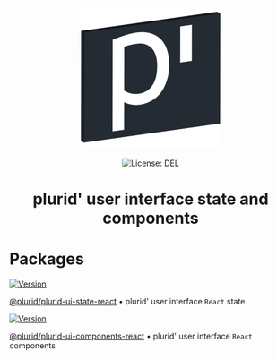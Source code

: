 <p align="center">
    <img src="https://raw.githubusercontent.com/plurid/plurid/master/about/identity/plurid-p-logo.png" height="250px">
    <br />
    <br />
    <a target="_blank" href="https://github.com/plurid/plurid-ui/blob/master/LICENSE">
        <img src="https://img.shields.io/badge/license-DEL-blue.svg?colorB=1380C3&style=for-the-badge" alt="License: DEL">
    </a>
</p>



<h1 align="center">
    plurid' user interface state and components
</h1>



# Packages

<a target="_blank" href="https://www.npmjs.com/package/@plurid/plurid-state-react">
    <img src="https://img.shields.io/npm/v/@plurid/plurid-state-react.svg?logo=npm&colorB=1380C3&style=for-the-badge" alt="Version">
</a>

[@plurid/plurid-ui-state-react][plurid-ui-state-react] • plurid' user interface `React` state

[plurid-ui-state-react]: https://github.com/plurid/plurid-state/tree/master/packages/plurid-ui-state-react


<a target="_blank" href="https://www.npmjs.com/package/@plurid/plurid-ui-react">
    <img src="https://img.shields.io/npm/v/@plurid/plurid-ui-react.svg?logo=npm&colorB=1380C3&style=for-the-badge" alt="Version">
</a>

[@plurid/plurid-ui-components-react][plurid-ui-components-react] • plurid' user interface `React` components

[plurid-ui-components-react]: https://github.com/plurid/plurid-ui/tree/master/packages/plurid-ui-components-react
